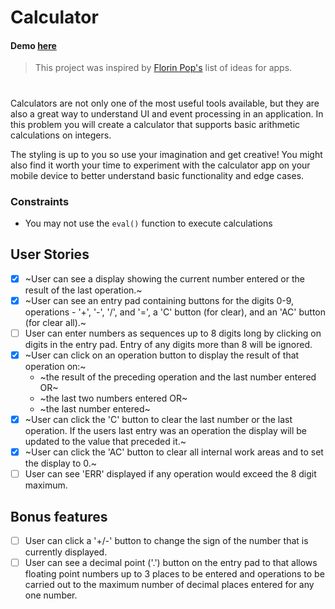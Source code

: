 # Calculator

#### Demo [here]()

> This project was inspired by [Florin Pop's](https://github.com/florinpop17/app-ideas) list of ideas for apps.
#
Calculators are not only one of the most useful tools available, but they are
also a great way to understand UI and event processing in an application. In
this problem you will create a calculator that supports basic arithmetic
calculations on integers. 

The styling is up to you so use your imagination and get creative! You might
also find it worth your time to experiment with the calculator app on your
mobile device to better understand basic functionality and edge cases.

### Constraints

- You may not use the `eval()` function to execute calculations

## User Stories

-   [x] ~User can see a display showing the current number entered or the
result of the last operation.~
-   [x] ~User can see an entry pad containing buttons for the digits 0-9, 
operations - '+', '-', '/', and '=', a 'C' button (for clear), and an 'AC'
button (for clear all).~
-   [ ] User can enter numbers as sequences up to 8 digits long by clicking on
digits in the entry pad. Entry of any digits more than 8 will be ignored.
-   [x] ~User can click on an operation button to display the result of that
operation on:~
    * ~the result of the preceding operation and the last number entered OR~
    * ~the last two numbers entered OR~
    * ~the last number entered~
-   [x] ~User can click the 'C' button to clear the last number or the last
operation. If the users last entry was an operation the display will be
updated to the value that preceded it.~
-   [x] ~User can click the 'AC' button to clear all internal work areas and
to set the display to 0.~
-   [ ] User can see 'ERR' displayed if any operation would exceed the 
8 digit maximum.

## Bonus features

-   [ ] User can click a '+/-' button to change the sign of the number that is
currently displayed.
-   [ ] User can see a decimal point ('.') button on the entry pad to that 
allows floating point numbers up to 3 places to be entered and operations to
be carried out to the maximum number of decimal places entered for any one
number.
